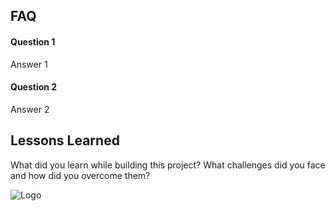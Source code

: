 
## FAQ

#### Question 1

Answer 1

#### Question 2

Answer 2
## Lessons Learned

What did you learn while building this project? What challenges did you face and how did you overcome them?

![Logo](https://dev-to-uploads.s3.amazonaws.com/uploads/articles/th5xamgrr6se0x5ro4g6.png)

